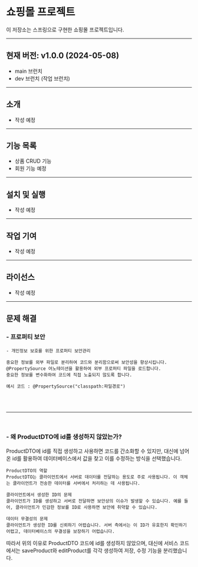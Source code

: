 # 쇼핑몰 프로젝트

이 저장소는 스프링으로 구현한 쇼핑몰 프로젝트입니다. 


---

## 현재 버전: v1.0.0 (2024-05-08)

- main 브런치
- dev 브런치 (작업 브런치)

---


## 소개

 - 작성 예정

---

## 기능 목록

 - 상품 CRUD 기능
 - 회원 기능 예정

---


## 설치 및 실행

 - 작성 예정

---


## 작업 기여
 - 작성 예정

---
## 라이선스

 - 작성 예정


---

## 문제 해결
### - 프로퍼티 보안 
    - 개인정보 보호를 위한 프로퍼티 보안관리

    중요한 정보를 외부 파일로 분리하여 코드와 분리함으로써 보안성을 향상시킵니다.
    @PropertySource 어노테이션을 활용하여 외부 프로퍼티 파일을 로드합니다.
    중요한 정보를 변수화하여 코드에 직접 노출되지 않도록 합니다.

    예시 코드 : @PropertySource("classpath:파일경로")

<br /><br />

---
<br />


### - 왜 ProductDTO에 id를 생성하지 않았는가?
  ProductDTO에 id를 직접 생성하고 사용하면 코드를 간소화할 수 있지만, 대신에 넘어온 id를 활용하여 데이터베이스에서 값을 찾고 이를 수정하는 방식을 선택했습니다.

    ProductDTO의 역할
    ProductDTO는 클라이언트에서 서버로 데이터를 전달하는 용도로 주로 사용됩니다. 이 객체는 클라이언트가 전송한 데이터를 서버에서 처리하는 데 사용됩니다.

    클라이언트에서 생성한 ID의 문제
    클라이언트가 ID를 생성하고 서버로 전달하면 보안상의 이슈가 발생할 수 있습니다. 예를 들어, 클라이언트가 민감한 정보를 ID로 사용하면 보안에 취약할 수 있습니다.

    데이터 무결성의 문제
    클라이언트가 생성한 ID를 신뢰하기 어렵습니다. 서버 측에서는 이 ID가 유효한지 확인하기 어렵고, 데이터베이스의 무결성을 보장하기 어렵습니다.

따라서 위의 이유로 ProductDTO 코드에 id를 생성하지 않았으며, 대신에 서비스 코드에서는 saveProduct와 editProduct를 각각 생성하여 저장, 수정 기능을 분리했습니다.

<br />